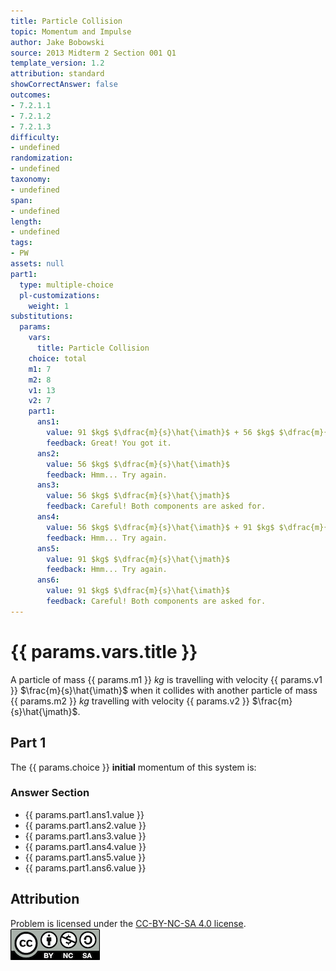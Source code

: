 ```yaml
---
title: Particle Collision
topic: Momentum and Impulse
author: Jake Bobowski
source: 2013 Midterm 2 Section 001 Q1
template_version: 1.2
attribution: standard
showCorrectAnswer: false
outcomes:
- 7.2.1.1
- 7.2.1.2
- 7.2.1.3
difficulty:
- undefined
randomization:
- undefined
taxonomy:
- undefined
span:
- undefined
length:
- undefined
tags:
- PW
assets: null
part1:
  type: multiple-choice
  pl-customizations:
    weight: 1
substitutions:
  params:
    vars:
      title: Particle Collision
    choice: total
    m1: 7
    m2: 8
    v1: 13
    v2: 7
    part1:
      ans1:
        value: 91 $kg$ $\dfrac{m}{s}\hat{\imath}$ + 56 $kg$ $\dfrac{m}{s}\hat{\jmath}$
        feedback: Great! You got it.
      ans2:
        value: 56 $kg$ $\dfrac{m}{s}\hat{\imath}$
        feedback: Hmm... Try again.
      ans3:
        value: 56 $kg$ $\dfrac{m}{s}\hat{\jmath}$
        feedback: Careful! Both components are asked for.
      ans4:
        value: 56 $kg$ $\dfrac{m}{s}\hat{\imath}$ + 91 $kg$ $\dfrac{m}{s}\hat{\jmath}$
        feedback: Hmm... Try again.
      ans5:
        value: 91 $kg$ $\dfrac{m}{s}\hat{\jmath}$
        feedback: Hmm... Try again.
      ans6:
        value: 91 $kg$ $\dfrac{m}{s}\hat{\imath}$
        feedback: Careful! Both components are asked for.
---
```

# {{ params.vars.title }}
A particle of mass {{ params.m1 }} $kg$ is travelling with velocity {{ params.v1 }} $\frac{m}{s}\hat{\imath}$ when it collides with another particle of mass {{ params.m2 }} $kg$ travelling with velocity {{ params.v2 }} $\frac{m}{s}\hat{\jmath}$.

## Part 1

The {{ params.choice }} **initial** momentum of this system is:

### Answer Section

- {{ params.part1.ans1.value }}
- {{ params.part1.ans2.value }}
- {{ params.part1.ans3.value }}
- {{ params.part1.ans4.value }}
- {{ params.part1.ans5.value }}
- {{ params.part1.ans6.value }}

## Attribution

Problem is licensed under the [CC-BY-NC-SA 4.0 license](https://creativecommons.org/licenses/by-nc-sa/4.0/).<br> ![The Creative Commons 4.0 license requiring attribution-BY, non-commercial-NC, and share-alike-SA license.](https://raw.githubusercontent.com/firasm/bits/master/by-nc-sa.png)